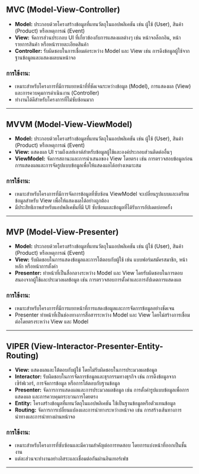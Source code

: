 
## MVC (Model-View-Controller)

- **Model:** ประกอบด้วยโครงสร้างข้อมูลที่แทนวัตถุในแอปพลิเคชัน เช่น ผู้ใช้ (User), สินค้า (Product) หรือเหตุการณ์ (Event)
- **View:** จัดการส่วนประกอบ UI ที่เกี่ยวข้องกับการแสดงผลต่างๆ เช่น หน้าจอล็อกอิน, หน้ารายการสินค้า หรือหน้ารายละเอียดสินค้า
- **Controller:** รับผิดชอบในการเชื่อมต่อระหว่าง Model และ View เช่น การดึงข้อมูลผู้ใช้จากฐานข้อมูลและแสดงผลบนหน้าจอ

### การใช้งาน:
- เหมาะสำหรับโครงการที่มีการแยกหน้าที่ที่ชัดเจนระหว่างข้อมูล (Model), การแสดงผล (View) และการควบคุมการดำเนินงาน (Controller)
- ทำงานได้ดีสำหรับโครงการที่ไม่ซับซ้อนมาก

---

## MVVM (Model-View-ViewModel)

- **Model:** ประกอบด้วยโครงสร้างข้อมูลที่แทนวัตถุในแอปพลิเคชัน เช่น ผู้ใช้ (User), สินค้า (Product) หรือเหตุการณ์ (Event)
- **View:** แสดงผล UI รวมถึงเลย์เอาต์สำหรับข้อมูลผู้ใช้และองค์ประกอบส่วนติดต่ออื่นๆ
- **ViewModel:** จัดการสถานะและการนำเสนอของ View โดยตรง เช่น การตรวจสอบข้อมูลก่อนการแสดงผลและการจัดรูปแบบข้อมูลเพื่อให้แสดงผลได้อย่างเหมาะสม

### การใช้งาน:
- เหมาะสำหรับโครงการที่มีการจัดการข้อมูลที่ซับซ้อน ViewModel จะเปลี่ยนรูปแบบและเตรียมข้อมูลสำหรับ View เพื่อให้แสดงผลได้อย่างถูกต้อง
- มีประสิทธิภาพสำหรับแอปพลิเคชันที่มี UI ซับซ้อนและข้อมูลที่ได้รับการอัปเดตบ่อยครั้ง

---

## MVP (Model-View-Presenter)

- **Model:** ประกอบด้วยโครงสร้างข้อมูลที่แทนวัตถุในแอปพลิเคชัน เช่น ผู้ใช้ (User), สินค้า (Product) หรือเหตุการณ์ (Event)
- **View:** รับผิดชอบในการแสดงข้อมูลและการโต้ตอบกับผู้ใช้ เช่น แบบฟอร์มสมัครสมาชิก, หน้าหลัก หรือหน้าการตั้งค่า
- **Presenter:** ทำหน้าที่เป็นสื่อกลางระหว่าง Model และ View โดยรับผิดชอบในการตอบสนองจากผู้ใช้และประมวลผลข้อมูล เช่น การตรวจสอบการตั้งค่าและการอัปเดตการแสดงผล

### การใช้งาน:
- เหมาะสำหรับโครงการที่มีการแยกหน้าที่การแสดงข้อมูลและการจัดการข้อมูลอย่างชัดเจน
- Presenter ทำหน้าที่เป็นช่องทางการสื่อสารระหว่าง Model และ View โดยไม่สร้างการเชื่อมต่อโดยตรงระหว่าง View และ Model

---

## VIPER (View-Interactor-Presenter-Entity-Routing)

- **View:** แสดงผลและโต้ตอบกับผู้ใช้ โดยไม่รับผิดชอบในการประมวลผลข้อมูล
- **Interactor:** รับผิดชอบในการจัดการข้อมูลและธุรกรรมทางธุรกิจ เช่น การดึงข้อมูลจากเซิร์ฟเวอร์, การจัดการข้อมูล หรือการโต้ตอบกับฐานข้อมูล
- **Presenter:** จัดการการแสดงผลและการประมวลผลข้อมูล เช่น การตั้งค่ารูปแบบข้อมูลเพื่อการแสดงผล และการควบคุมกระบวนการโดยตรง
- **Entity:** โครงสร้างข้อมูลที่แทนวัตถุในแอปพลิเคชัน ใช้เป็นฐานข้อมูลหรือตัวแทนข้อมูล
- **Routing:** จัดการการเปลี่ยนแปลงและการนำทางระหว่างหน้าจอ เช่น การสร้างเส้นทางการนำทางและการนำทางผ่านหน้าจอ

### การใช้งาน:
- เหมาะสำหรับโครงการที่ซับซ้อนและมีความสำคัญต่อการทดสอบ โดยการแบ่งหน้าที่ออกเป็นชั้นงาน
- แต่ละส่วนจะทำงานอย่างอิสระและเชื่อมต่อกันผ่านอินเทอร์เฟซ

--- 
